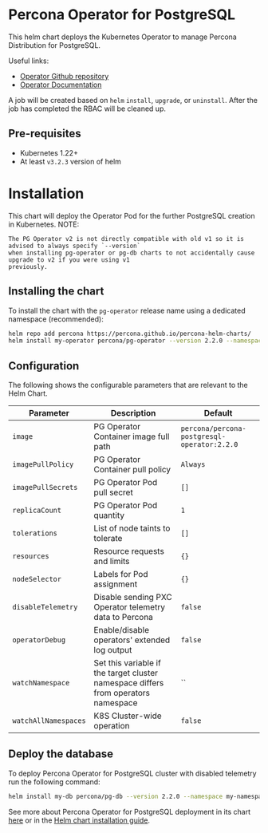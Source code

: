 # Percona Operator for PostgreSQL
This helm chart deploys the Kubernetes Operator to manage Percona Distribution for PostgreSQL.

Useful links:
- [Operator Github repository](https://github.com/percona/percona-postgresql-operator/)
- [Operator Documentation](https://www.percona.com/doc/kubernetes-operator-for-postgresql/index.html)

A job will be created based on `helm` `install`, `upgrade`, or `uninstall`. After the
job has completed the RBAC will be cleaned up.

## Pre-requisites
* Kubernetes 1.22+
* At least `v3.2.3` version of helm

# Installation
This chart will deploy the Operator Pod for the further PostgreSQL creation in Kubernetes.
NOTE:
```
The PG Operator v2 is not directly compatible with old v1 so it is advised to always specify `--version`
when installing pg-operator or pg-db charts to not accidentally cause upgrade to v2 if you were using v1
previously.
```

## Installing the chart
To install the chart with the `pg-operator` release name using a dedicated namespace (recommended):

```sh
helm repo add percona https://percona.github.io/percona-helm-charts/
helm install my-operator percona/pg-operator --version 2.2.0 --namespace my-namespace --create-namespace
```

## Configuration
The following shows the configurable parameters that are relevant to the Helm
Chart.

| Parameter                       | Description                                                             | Default                                          |
| ------------------------------- | ------------------------------------------------------------------------| -------------------------------------------------|
| `image`| PG Operator Container image full path| `percona/percona-postgresql-operator:2.2.0` |
| `imagePullPolicy`| PG Operator Container pull policy| `Always`|
| `imagePullSecrets`| PG Operator Pod pull secret| `[]`|
| `replicaCount`| PG Operator Pod quantity| `1`|
| `tolerations`| List of node taints to tolerate| `[]`|
| `resources`| Resource requests and limits| `{}`|
| `nodeSelector`| Labels for Pod assignment| `{}`|
| `disableTelemetry`| Disable sending PXC Operator telemetry data to Percona| `false`|
| `operatorDebug`| Enable/disable operators' extended log output | `false` |
| `watchNamespace`| Set this variable if the target cluster namespace differs from operators namespace | `` |
| `watchAllNamespaces`| K8S Cluster-wide operation | `false` |


## Deploy the database
To deploy Percona Operator for PostgreSQL cluster with disabled telemetry run the following command:

```sh
helm install my-db percona/pg-db --version 2.2.0 --namespace my-namespace
```

See more about Percona Operator for PostgreSQL deployment in its chart [here](https://github.com/percona/percona-helm-charts/tree/main/charts/pg-db) or in the [Helm chart installation guide](https://www.percona.com/doc/kubernetes-operator-for-postgresql/helm.html).
